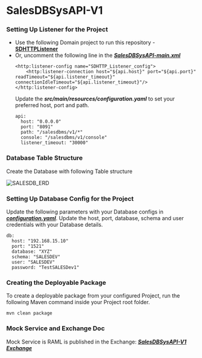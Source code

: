 # SalesDBSysAPI-V1

### Setting Up Listener for the Project
* Use the following Domain project to run this repository - [**SDHTTPListener**](https://github.com/SauravB7/SDHTTPListener)
* Or, uncomment the following line in the [***SalesDBSysAPI-main.xml***](./src/main/mule/SalesDBSysAPI-main.xml)
    ```
    <http:listener-config name="SDHTTP_Listener_config">
        <http:listener-connection host="${api.host}" port="${api.port}" readTimeout="${api.listener_timeout}" connectionIdleTimeout="${api.listener_timeout}"/>
    </http:listener-config>
    ```
  Update the ***src/main/resources/configuration.yaml*** to set your preferred host, port and path.
    ```
    api:
      host: "0.0.0.0"
      port: "8091"
      path: "/salesdbms/v1/*"
      console: "/salesdbms/v1/console"
      listener_timeout: "30000"
    ```

### Database Table Structure
Create the Database with following Table structure

![SALESDB_ERD](https://user-images.githubusercontent.com/28842863/167982011-22204f98-5a04-48c0-95bd-fecb4edb4290.png)

### Setting Up Database Config for the Project
Update the following parameters with your Database configs in [***configuration.yaml***](./src/main/resources/configuration.yaml). Update the host, port, database, schema and user credentials with your Database details.
```
db:
  host: "192.168.15.10"
  port: "1521"
  database: "XYZ"
  schema: "SALESDEV"
  user: "SALESDEV"
  password: "TestSALESDev1"
```

### Creating the Deployable Package
To create a deployable package from your configured Project, run the following Maven command inside your Project root folder.
```
mvn clean package
```

### Mock Service and Exchange Doc
Mock Service is RAML is published in the Exchange: [***SalesDBSysAPI-V1 Exchange***](https://anypoint.mulesoft.com/exchange/portals/test-4779/64efc3bc-f2ea-4c4d-9159-51c6597ce859/salesdbsysapi/)
